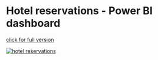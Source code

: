 # Hotel reservations - Power BI dashboard

<a href="[url](https://app.powerbi.com/view?r=eyJrIjoiMzAxMDNhOGQtZWMyZS00MmZlLWJmZmEtODhiOThjZjJlZDBkIiwidCI6ImVhMGViYjUwLTQwNWYtNDcwZS1hNDNlLTJjYmM0ZjI4NDNkYyJ9)">click for full version</a>

<a href="[url](https://app.powerbi.com/view?r=eyJrIjoiMzAxMDNhOGQtZWMyZS00MmZlLWJmZmEtODhiOThjZjJlZDBkIiwidCI6ImVhMGViYjUwLTQwNWYtNDcwZS1hNDNlLTJjYmM0ZjI4NDNkYyJ9)">![hotel reservations](https://github.com/user-attachments/assets/60544998-b405-45a4-b5f7-3a404f187860)</a>


